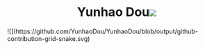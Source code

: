 <h1 align="center">Yunhao Dou<img src="https://media.giphy.com/media/hvRJCLFzcasrR4ia7z/giphy.gif" width="35"></h1>
![](https://github.com/YunhaoDou/YunhaoDou/blob/output/github-contribution-grid-snake.svg)
